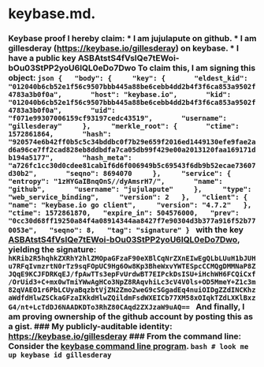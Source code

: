 # keybase.md.
### Keybase proof  I hereby claim:    * I am jujulapute on github.   * I am gillesderay (https://keybase.io/gillesderay) on keybase.   * I have a public key ASBAtstS4fVslQe7tEWoi-bOu03StPP2yoU6lQL0eDo7Dwo  To claim this, I am signing this object:  ```json {   "body": {     "key": {       "eldest_kid": "012040b6cb52e1f56c9507bbb445a88be6cebb4dd2b4f3f6ca853a9502f4783a3b0f0a",       "host": "keybase.io",       "kid": "012040b6cb52e1f56c9507bbb445a88be6cebb4dd2b4f3f6ca853a9502f4783a3b0f0a",       "uid": "f071e99307006159cf93197cedc43519",       "username": "gillesderay"     },     "merkle_root": {       "ctime": 1572861864,       "hash": "920574e6b42ff0b5c5c34bddbc0f7b29e659f2016ed1449130efe9fae2ad6a96ce7ff2cad828eb8ddbdfa7ca05db99f429e00a2013120faa169171db194a5177",       "hash_meta": "a726fc1cc30d0cdee81cab1f6d6f006949b5c69543f6db9b52ecae73607d30b2",       "seqno": 8694070     },     "service": {       "entropy": "1zHYGaIBnqOnS//dyAmsrH7/",       "name": "github",       "username": "jujulapute"     },     "type": "web_service_binding",     "version": 2   },   "client": {     "name": "keybase.io go client",     "version": "4.7.2"   },   "ctime": 1572861870,   "expire_in": 504576000,   "prev": "0cc30d68ff19250a84f4a08914344aa8427f7e90304d3b377a916f52b770053e",   "seqno": 8,   "tag": "signature" } ```  with the key [ASBAtstS4fVslQe7tEWoi-bOu03StPP2yoU6lQL0eDo7Dwo](https://keybase.io/gillesderay), yielding the signature:  ``` hKRib2R5hqhkZXRhY2hlZMOpaGFzaF90eXBlCqNrZXnEIwEgQLbLUuH1bJUHu7RFqIvmzrtN0rTz9sqFOpUC9Hg6Ow8Kp3BheWxvYWTESpcCCMQgDMMNaP8ZJQqE9KCJFDRKqEJ/fpAwTTs3epFvUrdwBT7EIPckDsISU+iHchWH6FCQiCxf/OrUid3+C+mx0wTmiYWwAgHCo3NpZ8RAqvhiLc3cV4V0ls+OD5MmeY+Z1c3m82qVAEO1r6PbLCUyaBqzbtVjZN2Zmo2weG9cSGgadEq4nuiOIDgZZdINCKhzaWdfdHlwZSCkaGFzaIKkdHlwZQildmFsdWXEICb77XM58xOIqkTZdLXKlBxzG4/nt+LcTdDJ6NAADKDTo3RhZ80CAqd2ZXJzaW9uAQ==  ```  And finally, I am proving ownership of the github account by posting this as a gist.  ### My publicly-auditable identity:  https://keybase.io/gillesderay  ### From the command line:  Consider the [keybase command line program](https://keybase.io/download).  ```bash # look me up keybase id gillesderay ```
